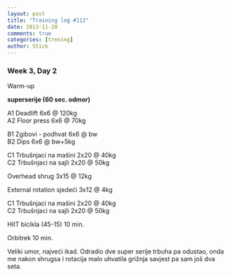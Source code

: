 ```yaml
---
layout: post
title: "Training log #112"
date: 2013-11-20
comments: true
categories: [trening]
author: Stick
---
```


### Week 3, Day 2  

Warm-up  

**superserije (60 sec. odmor)**  

A1 Deadlift 6x6 @ 120kg  
A2 Floor press 6x6 @ 70kg  

B1 Zgibovi - podhvat 6x6 @ bw  
B2 Dips 6x6 @ bw+5kg  

C1 Trbušnjaci na mašini 2x20 @ 40kg  
C2 Trbušnjaci na sajli 2x20 @ 50kg  

Overhead shrug 3x15 @ 12kg  

External rotation sjedeći 3x12 @ 4kg  

C1 Trbušnjaci na mašini 2x20 @ 40kg  
C2 Trbušnjaci na sajli 2x20 @ 50kg  

HIIT bicikla (45-15) 10 min.  

Orbitrek 10 min. 

Veliki umor, najveći ikad. Odradio dve super serije trbuha pa odustao, onda me nakon shrugsa i rotacija malo uhvatila grižnja savjest pa sam još dva seta.
